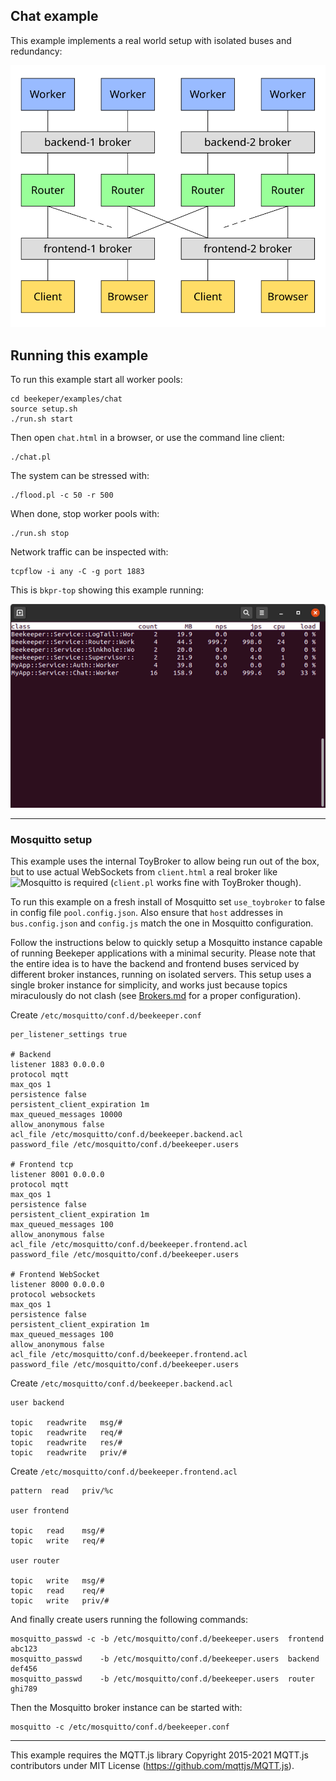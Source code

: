 ## Chat example

This example implements a real world setup with isolated buses and redundancy:

![](../../doc/images/chat.svg)


## Running this example

To run this example start all worker pools:
```
cd beekeper/examples/chat
source setup.sh
./run.sh start
```
Then open `chat.html` in a browser, or use the command line client:

```
./chat.pl
```
The system can be stressed with:
```
./flood.pl -c 50 -r 500
```
When done, stop worker pools with:
```
./run.sh stop
```
Network traffic can be inspected with:
```
tcpflow -i any -C -g port 1883
```
This is `bkpr-top` showing this example running:

![](../../doc/images/bkpr-top.png)

---

### Mosquitto setup

This example uses the internal ToyBroker to allow being run out of the box, but to use actual 
WebSockets from `client.html` a real broker like ![Mosquitto](https://mosquitto.org/) is required
(`client.pl` works fine with ToyBroker though).

To run this example on a fresh install of Mosquitto set `use_toybroker` to false in config file
`pool.config.json`. Also ensure that `host` addresses in `bus.config.json` and `config.js` match 
the one in Mosquitto configuration.

Follow the instructions below to quickly setup a Mosquitto instance capable of running Beekeper
applications with a minimal security. Please note that the entire idea is to have the backend and 
frontend buses serviced by different broker instances, running on isolated servers. This setup uses 
a single broker instance for simplicity, and works just because topics miraculously do not clash
(see [Brokers.md](../../doc/Brokers.md) for a proper configuration).

Create `/etc/mosquitto/conf.d/beekeeper.conf`
```
per_listener_settings true

# Backend
listener 1883 0.0.0.0
protocol mqtt
max_qos 1
persistence false
persistent_client_expiration 1m
max_queued_messages 10000
allow_anonymous false
acl_file /etc/mosquitto/conf.d/beekeeper.backend.acl
password_file /etc/mosquitto/conf.d/beekeeper.users

# Frontend tcp
listener 8001 0.0.0.0
protocol mqtt
max_qos 1
persistence false
persistent_client_expiration 1m
max_queued_messages 100
allow_anonymous false
acl_file /etc/mosquitto/conf.d/beekeeper.frontend.acl
password_file /etc/mosquitto/conf.d/beekeeper.users

# Frontend WebSocket
listener 8000 0.0.0.0
protocol websockets
max_qos 1
persistence false
persistent_client_expiration 1m
max_queued_messages 100
allow_anonymous false
acl_file /etc/mosquitto/conf.d/beekeeper.frontend.acl
password_file /etc/mosquitto/conf.d/beekeeper.users

```
Create `/etc/mosquitto/conf.d/beekeeper.backend.acl`
```
user backend

topic   readwrite   msg/#
topic   readwrite   req/#
topic   readwrite   res/#
topic   readwrite   priv/#
```
Create `/etc/mosquitto/conf.d/beekeeper.frontend.acl`
```
pattern  read   priv/%c

user frontend

topic   read    msg/#
topic   write   req/#

user router

topic   write   msg/#
topic   read    req/#
topic   write   priv/#
```
And finally create users running the following commands:
```
mosquitto_passwd -c -b /etc/mosquitto/conf.d/beekeeper.users  frontend  abc123
mosquitto_passwd    -b /etc/mosquitto/conf.d/beekeeper.users  backend   def456
mosquitto_passwd    -b /etc/mosquitto/conf.d/beekeeper.users  router    ghi789
```
Then the Mosquitto broker instance can be started with:
```
mosquitto -c /etc/mosquitto/conf.d/beekeeper.conf
```
---

This example requires the MQTT.js library Copyright 2015-2021 MQTT.js contributors 
under MIT License (<https://github.com/mqttjs/MQTT.js>).
